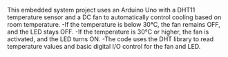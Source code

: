 This embedded system project uses an Arduino Uno with a DHT11 temperature sensor and a DC fan to automatically control cooling based on room temperature.
-If the temperature is below 30°C, the fan remains OFF, and the LED stays OFF.
-If the temperature is 30°C or higher, the fan is activated, and the LED turns ON.
-The code uses the DHT library to read temperature values and basic digital I/O control for the fan and LED.
